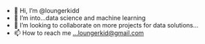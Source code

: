 - 👋 Hi, I’m @loungerkidd
- 👀 I’m into...data science and machine learning
- 💞️ I’m looking to collaborate on more projects for data solutions...
- 📫 How to reach me ...loungerkid@gmail.com 

<!---
loungerkidd/loungerkidd is a ✨ special ✨ repository because its `README.md` (this file) appears on your GitHub profile.
You can click the Preview link to take a look at your changes.
--->
